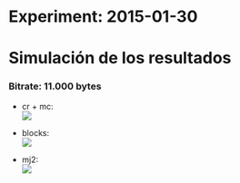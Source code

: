 Experiment: 2015-01-30
======================

Simulación de los resultados
=============

### Bitrate: 11.000 bytes
  * cr + mc:  
    ![](gifs/prediction_11000.gif)

  * blocks:  
    ![](gifs/blocks_11000.gif)

  * mj2:  
    ![](gifs/trunc_11000.gif)